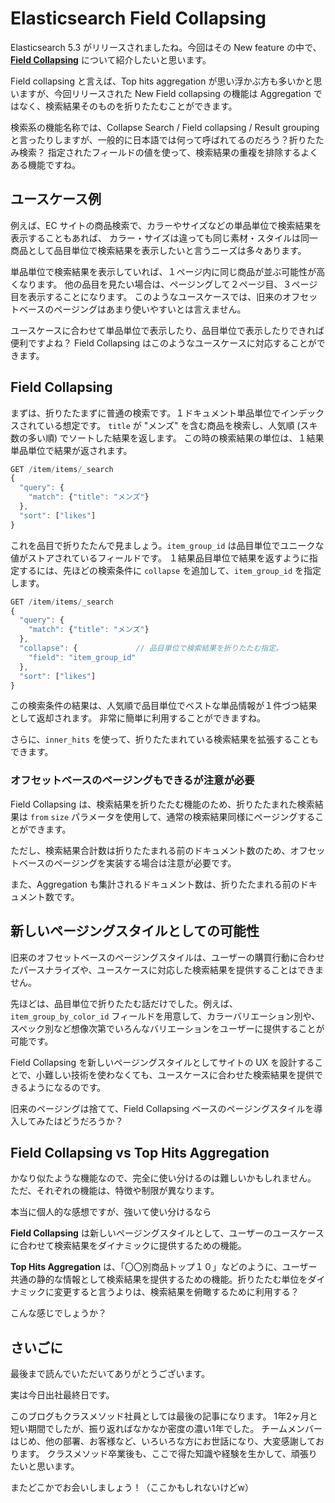 # Elasticsearch Field Collapsing
Elasticsearch 5.3 がリリースされましたね。今回はその New feature の中で、**[Field Collapsing](https://www.elastic.co/guide/en/elasticsearch/reference/5.3/search-request-collapse.html)** について紹介したいと思います。

Field collapsing と言えば、Top hits aggregation が思い浮かぶ方も多いかと思いますが、今回リリースされた New Field collapsing の機能は Aggregation ではなく、検索結果そのものを折りたたむことができます。

検索系の機能名称では、Collapse Search / Field collapsing / Result grouping と言ったりしますが、一般的に日本語では何って呼ばれてるのだろう？折りたたみ検索？
指定されたフィールドの値を使って、検索結果の重複を排除するよくある機能ですね。

## ユースケース例
例えば、EC サイトの商品検索で、カラーやサイズなどの単品単位で検索結果を表示することもあれば、
カラー・サイズは違っても同じ素材・スタイルは同一商品として品目単位で検索結果を表示したいと言うニーズは多々あります。

単品単位で検索結果を表示していれば、１ページ内に同じ商品が並ぶ可能性が高くなります。
他の品目を見たい場合は、ページングして２ページ目、３ページ目を表示することになります。
このようなユースケースでは、旧来のオフセットベースのページングはあまり使いやすいとは言えません。

ユースケースに合わせて単品単位で表示したり、品目単位で表示したりできれば便利ですよね？
Field Collapsing はこのようなユースケースに対応することができます。


## Field Collapsing
まずは、折りたたまずに普通の検索です。１ドキュメント単品単位でインデックスされている想定です。
`title` が "メンズ" を含む商品を検索し、人気順 (スキ数の多い順) でソートした結果を返します。
この時の検索結果の単位は、１結果単品単位で結果が返されます。

```js
GET /item/items/_search
{
  "query": {
    "match": {"title": "メンズ"}
  },
  "sort": ["likes"]
}
```

これを品目で折りたたんで見ましょう。`item_group_id` は品目単位でユニークな値がストアされているフィールドです。
１結果品目単位で結果を返すように指定するには、先ほどの検索条件に `collapse` を追加して、`item_group_id` を指定します。

```js
GET /item/items/_search
{
  "query": {
    "match": {"title": "メンズ"}
  },
  "collapse": {             // 品目単位で検索結果を折りたたむ指定。
    "field": "item_group_id"
  },
  "sort": ["likes"]
}
```

この検索条件の結果は、人気順で品目単位でベストな単品情報が１件づつ結果として返却されます。
非常に簡単に利用することができますね。

さらに、`inner_hits` を使って、折りたたまれている検索結果を拡張することもできます。

### オフセットベースのページングもできるが注意が必要
Field Collapsing は、検索結果を折りたたむ機能のため、折りたたまれた検索結果は `from` `size` パラメータを使用して、通常の検索結果同様にページングすることができます。

ただし、検索結果合計数は折りたたまれる前のドキュメント数のため、オフセットベースのページングを実装する場合は注意が必要です。

また、Aggregation も集計されるドキュメント数は、折りたたまれる前のドキュメント数です。

## 新しいページングスタイルとしての可能性
旧来のオフセットベースのページングスタイルは、ユーザーの購買行動に合わせたパースナライズや、ユースケースに対応した検索結果を提供することはできません。

先ほどは、品目単位で折りたたむ話だけでした。例えば、`item_group_by_color_id` フィールドを用意して、カラーバリエーション別や、スペック別など想像次第でいろんなバリエーションをユーザーに提供することが可能です。

Field Collapsing を新しいページングスタイルとしてサイトの UX を設計することで、小難しい技術を使わなくても、ユースケースに合わせた検索結果を提供できるようになるのです。

旧来のページングは捨てて、Field Collapsing ベースのページングスタイルを導入してみたはどうだろうか？

## Field Collapsing vs Top Hits Aggregation
かなり似たような機能なので、完全に使い分けるのは難しいかもしれません。
ただ、それぞれの機能は、特徴や制限が異なります。

本当に個人的な感想ですが、強いて使い分けるなら

**Field Collapsing** は新しいページングスタイルとして、ユーザーのユースケースに合わせて検索結果をダイナミックに提供するための機能。

**Top Hits Aggregation** は、「〇〇別商品トップ１０」などのように、ユーザー共通の静的な情報として検索結果を提供するための機能。折りたたむ単位をダイナミックに変更すると言うよりは、検索結果を俯瞰するために利用する？

こんな感じでしょうか？

## さいごに
最後まで読んでいただいてありがとうございます。

実は今日出社最終日です。

このブログもクラスメソッド社員としては最後の記事になります。
1年2ヶ月と短い期間でしたが、振り返ればなかなか密度の濃い1年でした。
チームメンバーはじめ、他の部署、お客様など、いろいろな方にお世話になり、大変感謝しております。
クラスメソッド卒業後も、ここで得た知識や経験を生かして、頑張りたいと思います。

またどこかでお会いしましょう！（ここかもしれないけどw）
